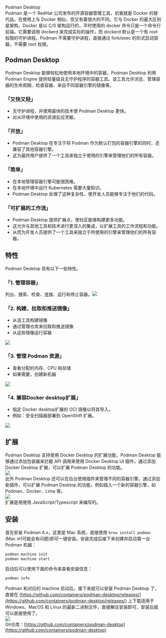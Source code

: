 Podman Desktop<br />Podman 是一个 RedHat 公司发布的开源容器管理工具，初衷就是 Docker 的替代品，在使用上与 Docker 相似，但又有着很大的不同。它与 Docker 的最大区别是架构，Docker 是以 C/S 架构运行的，平时使用的 docker 命令只是一个命令行前端，它需要调用 dockerd 来完成实际的操作，而 dockerd 默认是一个有 root 权限的守护进程。Podman 不需要守护进程，直接通过 fork/exec 的形式启动容器，不需要 root 权限。
<a name="arfBq"></a>
## Podman Desktop
Podman Desktop 能够轻松地使用本地环境中的容器，Podman Desktop 利用 Podman Engine 提供轻量级且无守护程序的容器工具。该工具允许浏览、管理容器的生命周期、检查容器、来自不同容器引擎的镜像等。
<a name="TzXKi"></a>
### 「又快又轻」

- 无守护进程，并使用最快的技术使 Podman Desktop 更快。
- 对从环境中使用的资源反应灵敏。
<a name="J3w9j"></a>
### 「开放」

- Podman Desktop 在专注于将 Podman 作为默认打包的容器引擎的同时，还兼容了其他容器引擎。
- 这为最终用户提供了一个工具来独立于使用的引擎来管理他们的所有容器。
<a name="SVIYe"></a>
### 「简单」

- 在本地管理容器引擎可能很困难。
- 在本地环境中运行 Kubernetes 需要大量知识。
- Podman Desktop 处理了这种复杂性，使开发人员能够专注于他们的代码。
<a name="a1wM8"></a>
### 「可扩展的工作流」

- Podman Desktop 提供扩展点，使社区能够构建更多功能。
- 这允许与其他工具和技术进行更深入的集成，以扩展工具的工作流程和功能。
- 从而为开发人员提供了一个工具来独立于所使用的引擎来管理他们的所有容器。
<a name="VY0KY"></a>
## 特性
Podman Desktop 具有以下一些特性。
<a name="Mn0Al"></a>
### 「1. 管理容器」
列出、搜索、检查、连接、运行和停止容器。![](https://cdn.nlark.com/yuque/0/2022/jpeg/396745/1656294159241-75a08d08-a7a2-4a96-80dd-2661a5a4d434.jpeg#clientId=u7803ef99-73b5-4&from=paste&id=u31455ffa&originHeight=577&originWidth=1080&originalType=url&ratio=1&rotation=0&showTitle=false&status=done&style=shadow&taskId=ubb7f932a-9bac-4063-b302-1b5feb4c33f&title=)
<a name="snNfO"></a>
### 「2. 构建、拉取和推送镜像」

- 从该工具构建镜像
- 通过管理仓库来拉取和推送镜像
- 从这些镜像运行容器

![](https://cdn.nlark.com/yuque/0/2022/jpeg/396745/1656294159307-454f222f-f462-4651-ad3a-9a3116555038.jpeg#clientId=u7803ef99-73b5-4&from=paste&id=uc5980dd4&originHeight=776&originWidth=1080&originalType=url&ratio=1&rotation=0&showTitle=false&status=done&style=shadow&taskId=u98fcb044-440c-4fd8-847c-954fc2d0768&title=)
<a name="Zndsa"></a>
### 「3. 管理 Podman 资源」

- 查看分配的内存、CPU 和存储
- 如果需要，创建新机器

![](https://cdn.nlark.com/yuque/0/2022/jpeg/396745/1656294159270-827f55b9-208a-4684-bff2-b91e2a0520a6.jpeg#clientId=u7803ef99-73b5-4&from=paste&id=u149661cb&originHeight=913&originWidth=1080&originalType=url&ratio=1&rotation=0&showTitle=false&status=done&style=shadow&taskId=ueae595b4-24b6-4b6e-b8a2-21492382062&title=)
<a name="JasTY"></a>
### 「4. 兼容Docker desktop扩展」

- 指定 Docker desktop扩展的 OCI 镜像以将其导入。
- 例如：安全扫描器部署到 OpenShift 扩展。

![](https://cdn.nlark.com/yuque/0/2022/jpeg/396745/1656294159399-69952255-798c-4a27-a22a-ce77045d101b.jpeg#clientId=u7803ef99-73b5-4&from=paste&id=u8249e43b&originHeight=772&originWidth=1080&originalType=url&ratio=1&rotation=0&showTitle=false&status=done&style=shadow&taskId=ua5218110-69be-4a19-b0af-1e3585b8223&title=)
<a name="lNIko"></a>
## 扩展
Podman Desktop 支持使用 Docker Desktop 的扩展功能，Podman Desktop 能够通过添加包装器来拦截 API 调用来使用 Docker Desktop UI 插件。通过添加 Docker Desktop 扩展，可以扩展 Podman Desktop 的功能。<br />![](https://cdn.nlark.com/yuque/0/2022/jpeg/396745/1656294160284-ffdf2c70-6775-49af-8ce0-e31f150fd09e.jpeg#clientId=u7803ef99-73b5-4&from=paste&id=ufc677143&originHeight=477&originWidth=529&originalType=url&ratio=1&rotation=0&showTitle=false&status=done&style=shadow&taskId=u93f8a39f-4aff-41dc-b352-2ba6a554395&title=)<br />此外 Podman Desktop 还可以在后台使用插件来管理不同的容器引擎。通过添加新插件，可以扩展 Podman Desktop 的功能，例如插入一个新的容器引擎，如 Podman、Docker、Lima 等。<br />![](https://cdn.nlark.com/yuque/0/2022/jpeg/396745/1656294159757-4b88e655-47e6-47d1-8797-baf9a8f77f70.jpeg#clientId=u7803ef99-73b5-4&from=paste&id=u78a1c59a&originHeight=648&originWidth=596&originalType=url&ratio=1&rotation=0&showTitle=false&status=done&style=shadow&taskId=u10f9ff47-6c4b-48b6-a049-0f86c9d345a&title=)<br />扩展是用使用 JavaScript/Typescript 来编写的。
<a name="GHI1s"></a>
## 安装
首先安装 Podman 4.x，这里是 Mac 系统，直接使用 `brew install podman` (Mac m1可能会有问题)即可一键安装。安装完成后接下来创建并启动第一台 Podman 机器：
```bash
podman machine init
podman machine start
```
启动后可以使用下面的命令来查看安装信息：
```bash
podman info
```
Podman 和对应的 machine 启动后，接下来就可以安装 Podman Desktop 了，直接在 [https://github.com/containers/podman-desktop/releases/](https://github.com/containers/podman-desktop/releases/) 上下载适用于 Windows、MacOS 和 Linux 的最新二进制文件，直接解压安装即可，安装后就可以直接使用了。<br />![](https://cdn.nlark.com/yuque/0/2022/png/396745/1656294159782-f205f2e5-5c2a-4dcc-a87d-8821472cf564.png#clientId=u7803ef99-73b5-4&from=paste&id=uee7369b0&originHeight=617&originWidth=1080&originalType=url&ratio=1&rotation=0&showTitle=false&status=done&style=shadow&taskId=u40c6adf0-107f-4ce6-aca5-9996dd12bff&title=)<br />Git仓库：[https://github.com/containers/podman-desktop](https://github.com/containers/podman-desktop)
